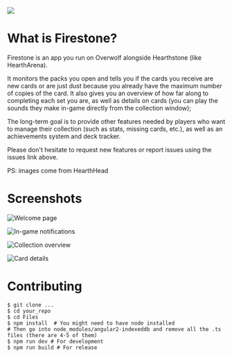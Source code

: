 [<img src="http://developers.overwolf.com/wp-content/uploads/2017/09/overwolf-appstore-badge.png">](https://www.overwolf.com/app/sebastien_tromp-hs_collection_companion)

# What is Firestone?

Firestone is an app you run on Overwolf alongside Hearthstone (like HearthArena).

It monitors the packs you open and tells you if the cards you receive are new cards or are just dust because you already have the maximum number of copies of the card. It also gives you an overview of how far along to completing each set you are, as well as details on cards (you can play the sounds they make in-game directly from the collection window);

The long-term goal is to provide other features needed by players who want to manage their collection (such as stats, missing cards, etc.), as well as an achievements system and deck tracker.

Please don't hesitate to request new features or report issues using the issues link above.

PS: images come from HearthHead

# Screenshots

![Welcome page](https://i.imgur.com/vrRhtLj.png)

![In-game notifications](https://i.imgur.com/nCpwKGq.png)

![Collection overview](https://i.imgur.com/Pr416nZ.png)

![Card details](https://i.imgur.com/p2TgqZe.png)

# Contributing

```
$ git clone ...
$ cd your_repo
$ cd Files
$ npm install  # You might need to have node installed
# Then go into node_modules/angular2-indexeddb and remove all the .ts files (there are 4-5 of them)
$ npm run dev # For development
$ npm run build # For release
```
